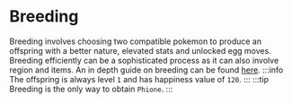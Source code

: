 # Breeding

Breeding involves choosing two compatible pokemon to produce an offspring with a better nature, elevated stats and unlocked egg moves. Breeding efficiently can be a sophisticated process as it can also involve region and items. An in depth guide on breeding can be found [here](https://bulbapedia.bulbagarden.net/wiki/Pok%C3%A9mon_breeding).
:::info
The offspring is always level `1` and has happiness value of `120`.
:::
:::tip
Breeding is the only way to obtain `Phione`.
:::